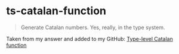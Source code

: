 # ts-catalan-function

> Generate Catalan numbers. Yes, really, in the type system.

Taken from my answer and added to my GitHub: [Type-level Catalan function](https://stackoverflow.com/questions/72284028/type-level-catalan-function-in-typescript)
